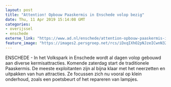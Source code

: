```yaml
---
layout: post
title: "Attention! Opbouw Paaskermis in Enschede volop bezig"
date: Thu, 11 Apr 2019 15:14:08 GMT
categories: 
- overijssel 
- enschede 
externe_link: "https://www.ad.nl/enschede/attention-opbouw-paaskermis-in-enschede-volop-bezig~acc11d0d/"
feature_image: "https://images2.persgroep.net/rcs/iDxqIXhO2pNJzeICwnN32MlFY6s/diocontent/145319706/_fitwidth/400/?appId=21791a8992982cd8da851550a453bd7f&quality=0.7"
---
```


ENSCHEDE - In het Volkspark in Enschede wordt al dagen volop gebouwd aan diverse kermisattracties. Komende zaterdag start de traditionele Paaskermis. De meeste exploitanten zijn al bijna klaar met het neerzetten en uitpakken van hun attracties. Ze focussen zich nu vooral op klein onderhoud, zoals een poetsbeurt of het repareren van lampjes.
